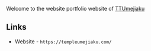 Welcome to the website portfolio website of [TTUmejiaku](https://templeumejiaku.com/)

## Links

- Website - `https://templeumejiaku.com/`
